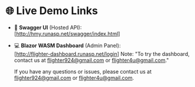 ﻿# 🌐 Live Demo Links

- 🔗 **Swagger UI** (Hosted API):  
  [http://hmy.runasp.net/swagger/index.html]

- 💻 **Blazor WASM Dashboard** (Admin Panel):  
  [http://flighter-dashboard.runasp.net/login]
  Note:
  "To try the dashboard, contact us at flighter924@gmail.com or flighter4u@gmail.com."
  
  If you have any questions or issues, please contact us at flighter924@gmail.com or flighter4u@gmail.com.
  
 
